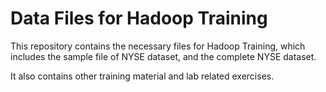 # Data Files for Hadoop Training

This repository contains the necessary files for Hadoop Training, which includes the sample file of NYSE dataset, and the complete NYSE dataset.

It also contains other training material and lab related exercises.
